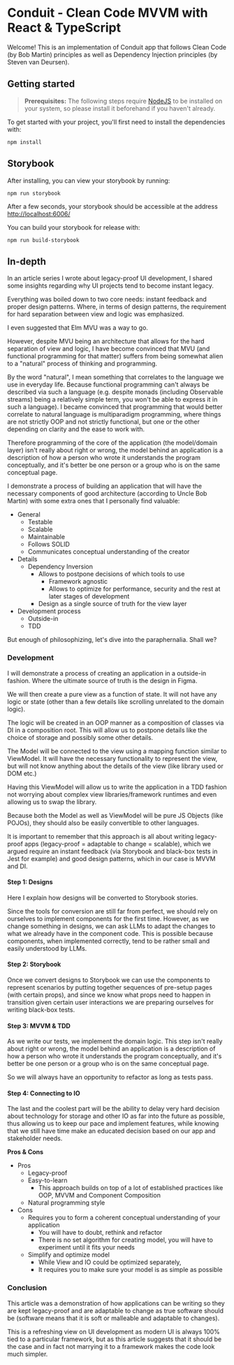 # Conduit - Clean Code MVVM with React & TypeScript

Welcome! This is an implementation of Conduit app that follows Clean Code (by Bob Martin) principles as well as Dependency Injection principles (by Steven van Deursen). 

## Getting started

> **Prerequisites:**
> The following steps require [NodeJS](https://nodejs.org/en/) to be installed on your system, so please
> install it beforehand if you haven't already.

To get started with your project, you'll first need to install the dependencies with:

```
npm install
```

## Storybook

After installing, you can view your storybook by running:

```
npm run storybook
```

After a few seconds, your storybook should be accessible at the address
[http://localhost:6006/](http://localhost:6006/)

You can build your storybook for release with:

```
npm run build-storybook
```

## In-depth

In an article series I wrote about legacy-proof UI development, I shared some insights regarding why UI projects tend to become instant legacy.

Everything was boiled down to two core needs: instant feedback and proper design patterns. Where, in terms of design patterns, the requirement for hard separation between view and logic was emphasized.

I even suggested that Elm MVU was a way to go.

However, despite MVU being an architecture that allows for the hard separation of view and logic, I have become convinced that MVU (and functional programming for that matter) suffers from being somewhat alien to a "natural" process of thinking and programming.

By the word "natural", I mean something that correlates to the language we use in everyday life. Because functional programming can't always be described via such a language (e.g. despite monads (including Observable streams) being a relatively simple term, you won't be able to express it in such a language). I became convinced that programming that would better correlate to natural language is multiparadigm programming, where things are not strictly OOP and not strictly functional, but one or the other depending on clarity and the ease to work with.

Therefore programming of the core of the application (the model/domain layer) isn't really about right or wrong, the model behind an application is a description of how a person who wrote it understands the program conceptually, and it's better be one person or a group who is on the same conceptual page.

I demonstrate a process of building an application that will have the necessary components of good architecture (according to Uncle Bob Martin) with some extra ones that I personally find valuable:

- General
  - Testable
  - Scalable
  - Maintainable
  - Follows SOLID
  - Communicates conceptual understanding of the creator
- Details
	- Dependency Inversion
		- Allows to postpone decisions of which tools to use
			- Framework agnostic
			- Allows to optimize for performance, security and the rest at later stages of development
		- Design as a single source of truth for the view layer 
- Development process
  - Outside-in
  - TDD

But enough of philosophizing, let's dive into the paraphernalia. Shall we?

### Development

I will demonstrate a process of creating an application in a outside-in fashion. Where the ultimate source of truth is the design in Figma. 

We will then create a pure view as a function of state. It will not have any logic or state (other than a few details like scrolling unrelated to the domain logic).

The logic will be created in an OOP manner as a composition of classes via DI in a composition root. This will allow us to postpone details like the choice of storage and possibly some other details.

The Model will be connected to the view using a mapping function similar to ViewModel. It will have the necessary functionality to represent the view, but will not know anything about the details of the view (like library used or DOM etc.)

Having this ViewModel will allow us to write the application in a TDD fashion not worrying about complex view libraries/framework runtimes and even allowing us to swap the library.

Because both the Model as well as ViewModel will be pure JS Objects (like POJOs), they should also be easily convertible to other languages.

It is important to remember that this approach is all about writing legacy-proof apps (legacy-proof = adaptable to change = scalable), which we argued require an instant feedback (via Storybook and black-box tests in Jest for example) and good design patterns, which in our case is MVVM and DI.

#### Step 1: Designs
Here I explain how designs will be converted to Storybook stories. 

Since the tools for conversion are still far from perfect, we should rely on ourselves to implement components for the first time. However, as we change something in designs, we can ask LLMs to adapt the changes to what we already have in the component code. This is possible because components, when implemented correctly, tend to be rather small and easily understood by LLMs.

#### Step 2: Storybook
Once we convert designs to Storybook we can use the components to represent scenarios by putting together sequences of pre-setup pages (with certain props), and since we know what props need to happen in transition given certain user interactions we are preparing ourselves for writing black-box tests.

#### Step 3: MVVM & TDD
As we write our tests, we implement the domain logic. This step isn't really about right or wrong, the model behind an application is a description of how a person who wrote it understands the program conceptually, and it's better be one person or a group who is on the same conceptual page. 

So we will always have an opportunity to refactor as long as tests pass.

#### Step 4: Connecting to IO

The last and the coolest part will be the ability to delay very hard decision about technology for storage and other IO as far into the future as possible, thus allowing us to keep our pace and implement features, while knowing that we still have time make an educated decision based on our app and stakeholder needs.

__Pros & Cons__
- Pros
  - Legacy-proof
  - Easy-to-learn
    - This approach builds on top of a lot of established practices like OOP, MVVM and Component Composition
  - Natural programming style
- Cons
  - Requires you to form a coherent conceptual understanding of your application
    - You will have to doubt, rethink and refactor
    - There is no set algorithm for creating model, you will have to experiment until it fits your needs
  - Simplify and optimize model
    - While View and IO could be optimized separately,
    - It requires you to make sure your model is as simple as possible

### Conclusion

This article was a demonstration of how applications can be writing so they are kept legacy-proof and are adaptable to change as true software should be (software means that it is soft or malleable and adaptable to changes).

This is a refreshing view on UI development as modern UI is always 100% tied to a particular framework, but as this article suggests that it should be the case and in fact not marrying it to a framework makes the code look much simpler.
